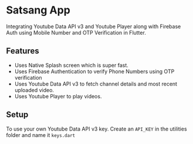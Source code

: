 # Satsang App

Integrating Youtube Data API v3 and Youtube Player along with Firebase Auth using Mobile Number and OTP Verification in Flutter.

## Features
- Uses Native Splash screen which is super fast.
- Uses Firebase Authentication to verify Phone Numbers using OTP verification
- Uses Youtube Data API v3 to fetch channel details and most recent uploaded video.
- Uses Youtube Player to play videos.

## Setup

To use your own Youtube Data API v3 key. Create an ```API_KEY``` in the utilities folder and name it ```keys.dart``` 
